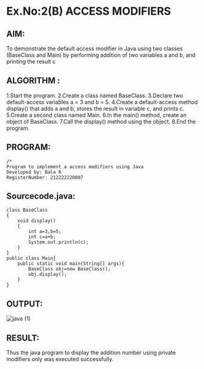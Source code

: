 # Ex.No:2(B) ACCESS MODIFIERS

## AIM:
To demonstrate the default access modifier in Java using two classes (BaseClass and Main) by performing addition of two variables a and b, and printing the result c
## ALGORITHM :
1.Start the program.
2.Create a class named BaseClass.
3.Declare two default-access variables a = 3 and b = 5.
4.Create a default-access method display() that adds a and b, stores the result in variable c, and prints c.
5.Create a second class named Main.
6.In the main() method, create an object of BaseClass.
7.Call the display() method using the object.
8.End the program.


## PROGRAM:
 ```
/*
Program to implement a access modifiers using Java
Developed by: Bala R
RegisterNumber: 212222220007
```

## Sourcecode.java:
```
class BaseClass
{
    void display()
    {
        int a=3,b=5;
        int c=a+b;
        System.out.println(c);
    }
}
public class Main{
    public static void main(String[] args){
        BaseClass obj=new BaseClass();
        obj.display();
    }
}
```

## OUTPUT:

![java (1)](https://github.com/user-attachments/assets/6faeb0a9-6167-497e-93bc-3d9afa2120bc)

## RESULT:
Thus the java program to display the addition number using private modifiers only was executed successfully.


